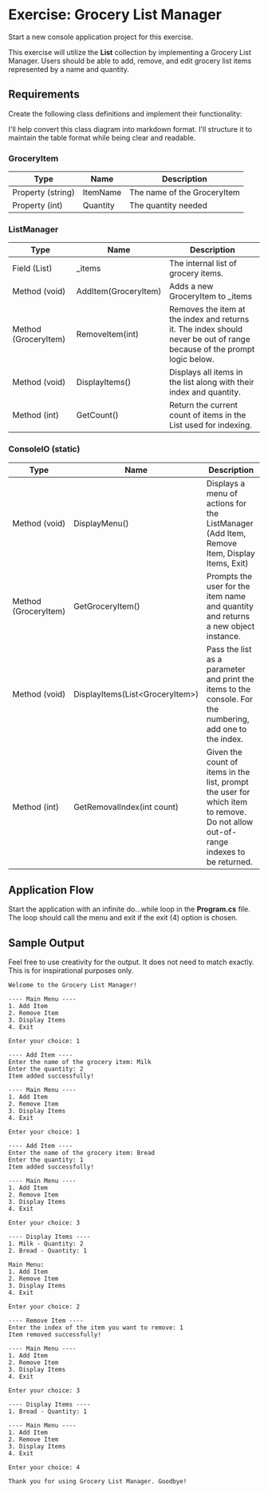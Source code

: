 # Exercise: Grocery List Manager

Start a new console application project for this exercise.

This exercise will utilize the **List<T>** collection by implementing a Grocery List Manager. Users should be able to add, remove, and edit grocery list items represented by a name and quantity.

## Requirements

Create the following class definitions and implement their functionality:

I'll help convert this class diagram into markdown format. I'll structure it to maintain the table format while being clear and readable.

### GroceryItem

| Type              | Name     | Description                 |
| ----------------- | -------- | --------------------------- |
| Property (string) | ItemName | The name of the GroceryItem |
| Property (int)    | Quantity | The quantity needed         |

### ListManager

| Type                      | Name                 | Description                                                  |
| ------------------------- | -------------------- | ------------------------------------------------------------ |
| Field (List<GroceryItem>) | _items               | The internal list of grocery items.                          |
| Method (void)             | AddItem(GroceryItem) | Adds a new GroceryItem to _items                             |
| Method (GroceryItem)      | RemoveItem(int)      | Removes the item at the index and returns it. The index should never be out of range because of the prompt logic below. |
| Method (void)             | DisplayItems()       | Displays all items in the list along with their index and quantity. |
| Method (int)              | GetCount()           | Return the current count of items in the List used for indexing. |

### ConsoleIO (static)

| Type                 | Name                             | Description                                                  |
| -------------------- | -------------------------------- | ------------------------------------------------------------ |
| Method (void)        | DisplayMenu()                    | Displays a menu of actions for the ListManager (Add Item, Remove Item, Display Items, Exit) |
| Method (GroceryItem) | GetGroceryItem()                 | Prompts the user for the item name and quantity and returns a new object instance. |
| Method (void)        | DisplayItems(List<GroceryItem\>) | Pass the list as a parameter and print the items to the console. For the numbering, add one to the index. |
| Method (int)         | GetRemovalIndex(int count)       | Given the count of items in the list, prompt the user for which item to remove. Do not allow out-of-range indexes to be returned. |

## Application Flow

Start the application with an infinite do...while loop in the **Program.cs** file. The loop should call the menu and exit if the exit (4) option is chosen.

## Sample Output

Feel free to use creativity for the output. It does not need to match exactly. This is for inspirational purposes only.

```
Welcome to the Grocery List Manager!

---- Main Menu ----
1. Add Item
2. Remove Item
3. Display Items
4. Exit

Enter your choice: 1

---- Add Item ----
Enter the name of the grocery item: Milk
Enter the quantity: 2
Item added successfully!

---- Main Menu ----
1. Add Item
2. Remove Item
3. Display Items
4. Exit

Enter your choice: 1

---- Add Item ----
Enter the name of the grocery item: Bread
Enter the quantity: 1
Item added successfully!

---- Main Menu ----
1. Add Item
2. Remove Item
3. Display Items
4. Exit

Enter your choice: 3

---- Display Items ----
1. Milk - Quantity: 2
2. Bread - Quantity: 1

Main Menu:
1. Add Item
2. Remove Item
3. Display Items
4. Exit

Enter your choice: 2

---- Remove Item ----
Enter the index of the item you want to remove: 1
Item removed successfully!

---- Main Menu ----
1. Add Item
2. Remove Item
3. Display Items
4. Exit

Enter your choice: 3

---- Display Items ----
1. Bread - Quantity: 1

---- Main Menu ----
1. Add Item
2. Remove Item
3. Display Items
4. Exit

Enter your choice: 4

Thank you for using Grocery List Manager. Goodbye!
```

